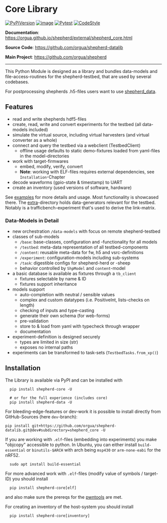 # Core Library

[![PyPiVersion](https://img.shields.io/pypi/v/shepherd_core.svg)](https://pypi.org/project/shepherd_core)
[![image](https://img.shields.io/pypi/pyversions/ruff.svg)](https://pypi.python.org/pypi/shepherd-core)
[![Pytest](https://github.com/orgua/shepherd-datalib/actions/workflows/python-app.yml/badge.svg)](https://github.com/orgua/shepherd-datalib/actions/workflows/python-app.yml)
[![CodeStyle](https://img.shields.io/badge/code%20style-black-000000.svg)](https://github.com/psf/black)

**Documentation**: <https://orgua.github.io/shepherd/external/shepherd_core.html>

**Source Code**: <https://github.com/orgua/shepherd-datalib>

**Main Project**: <https://github.com/orgua/shepherd>

---

This Python Module is designed as a library and bundles data-models and file-access-routines for the shepherd-testbed, that are used by several codebases.

For postprocessing shepherds .h5-files users want to use [shepherd_data](https://pypi.org/project/shepherd_data).

## Features

- read and write shepherds hdf5-files
- create, read, write and convert experiments for the testbed (all data-models included)
- simulate the virtual source, including virtual harvesters (and virtual converter as a whole)
- connect and query the testbed via a webclient (TestbedClient)
  - offline usage defaults to static demo-fixtures loaded from yaml-files in the model-directories
- work with target-firmwares
  - embed, modify, verify, convert
  - **Note**: working with ELF-files requires external dependencies, see ``Installation``-Chapter
- decode waveforms (gpio-state & timestamp) to UART
- create an inventory (used versions of software, hardware)

See [examples](https://github.com/orgua/shepherd-datalib/tree/main/shepherd_core/examples) for more details and usage. Most functionality is showcased there. The [extra](https://github.com/orgua/shepherd-datalib/tree/main/shepherd_core/extra)-directory holds data-generators relevant for the testbed. Notably is a trafficbench-experiment that's used to derive the link-matrix.

### Data-Models in Detail

- new orchestration ``/data-models`` with focus on remote shepherd-testbed
- classes of sub-models
  - ``/base``: base-classes, configuration and -functionality for all models
  - ``/testbed``: meta-data representation of all testbed-components
  - ``/content``: reusable meta-data for fw, h5 and vsrc-definitions
  - ``/experiment``: configuration-models including sub-systems
  - ``/task``: digestible configs for shepherd-herd or -sheep
  - behavior controlled by ``ShpModel`` and ``content``-model
- a basic database is available as fixtures through a ``tb_client``
  - fixtures selectable by name & ID
  - fixtures support inheritance
- models support
  - auto-completion with neutral / sensible values
  - complex and custom datatypes (i.e. PositiveInt, lists-checks on length)
  - checking of inputs and type-casting
  - generate their own schema (for web-forms)
  - pre-validation
  - store to & load from yaml with typecheck through wrapper
  - documentation
- experiment-definition is designed securely
  - types are limited in size (str)
  - exposes no internal paths
- experiments can be transformed to task-sets (``TestbedTasks.from_xp()``)

## Installation

The Library is available via PyPI and can be installed with

```shell
  pip install shepherd-core -U

  # or for the full experience (includes core)
  pip install shepherd-data -U
```

For bleeding-edge-features or dev-work it is possible to install directly from GitHub-Sources (here `dev`-branch):

```Shell
pip install git+https://github.com/orgua/shepherd-datalib.git@dev#subdirectory=shepherd_core -U
```

If you are working with ``.elf``-files (embedding into experiments) you make "objcopy" accessible to python. In Ubuntu, you can either install ``build-essential`` or ``binutils-$ARCH`` with arch being ``msp430`` or ``arm-none-eabi`` for the nRF52.

```shell
  sudo apt install build-essential
```

For more advanced work with ``.elf``-files (modify value of symbols / target-ID) you should install

```shell
  pip install shepherd-core[elf]
```

and also make sure the prereqs for the [pwntools](https://docs.pwntools.com/en/stable/install.html) are met.

For creating an inventory of the host-system you should install

```shell
  pip install shepherd-core[inventory]
```
